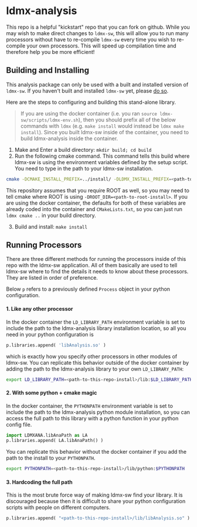 # ldmx-analysis

This repo is a helpful "kickstart" repo that you can fork on github.
While you may wish to make direct changes to `ldmx-sw`, this will allow you to run many processors without have to re-compile `ldmx-sw` every time you wish to re-compile your own processors. This will speed up compilation time and therefore help you be more efficient!

## Building and Installing

This analysis package can only be used with a built and installed version of `ldmx-sw`.
If you haven't built and installed `ldmx-sw` yet, please [do so](https://github.com/LDMX-Software/ldmx-sw).

Here are the steps to configuring and building this stand-alone library.

> If you are using the docker container (i.e. you ran `source ldmx-sw/scripts/ldmx-env.sh`), then you should prefix all of the below commands with `ldmx` (e.g. `make install` would instead be `ldmx make install`). Since you built ldmx-sw inside of the container, you need to build ldmx-analysis inside the container.

1. Make and Enter a build directory: `mkdir build; cd build`
2. Run the following cmake command. This command tells this build where ldmx-sw is using the environment variables defined by the setup script. You need to type in the path to your ldmx-sw installation.
```bash
cmake -DCMAKE_INSTALL_PREFIX=../install/ -DLDMX_INSTALL_PREFIX=<path-to-ldmx-sw-install> ../
```
This repository assumes that you require ROOT as well, so you may need to tell cmake where ROOT is using `-DROOT_DIR=<path-to-root-install>`.
If you are using the docker container, the defaults for both of these variables are already coded into the container and `CMakeLists.txt`, so you can just run `ldmx cmake ..` in your build directory.

3. Build and install: `make install`

## Running Processors

There are three different methods for running the processors inside of this repo with the ldmx-sw application. All of them basically are used to tell ldmx-sw where to find the details it needs to know about these processors. 
They are listed in order of preference.

Below `p` refers to a previously defined `Process` object in your python configuration.

#### 1. Like any other processor
In the docker container the `LD_LIBRARY_PATH` environment variable is set to include the path to the ldmx-analysis library installation location, so all you need in your python configuration is
```python
p.libraries.append( 'libAnalysis.so' )
```
which is exactly how you specify other processors in other modules of ldmx-sw. You can replicate this behavior outside of the docker container by adding the path to the ldmx-analysis library to your own `LD_LIBRARY_PATH`:
```bash
export LD_LIBRARY_PATH=<path-to-this-repo-install>/lib:$LD_LIBRARY_PATH
```

#### 2. With some python + cmake magic
In the docker container, the `PYTHONPATH` environment variable is set to include the path to the ldmx-analysis python module installation, so you can access the full path to this library with a python function in your python config file.
```python
import LDMXANA.libAnaPath as LA
p.libraries.append( LA.libAnaPath() )
```
You can replicate this behavior without the docker container if you add the path to the install to your `PYTHONPATH`.
```bash
export PYTHONPATH=<path-to-this-repo-install>/lib/python:$PYTHONPATH
```

#### 3. Hardcoding the full path
This is the most brute force way of making ldmx-sw find your library. It is discouraged because then it is difficult to share your python configuration scripts with people on different computers.
```python
p.libraries.append( "<path-to-this-repo-install>/lib/libAnalysis.so" )
```
